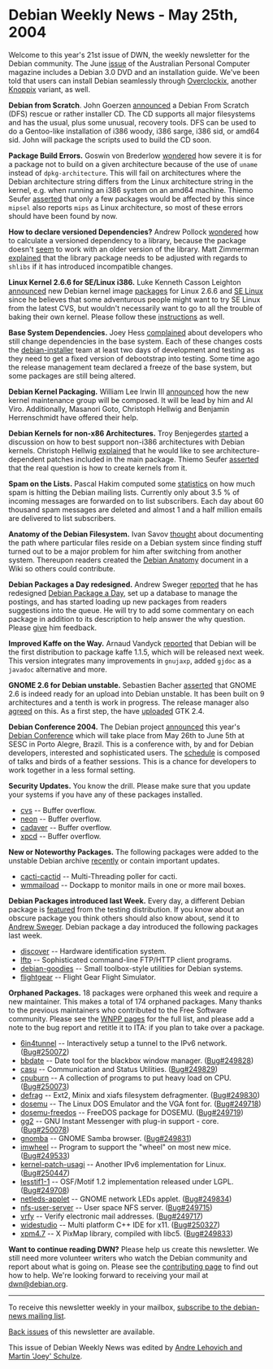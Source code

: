 
Debian Weekly News - May 25th, 2004
===================================


Welcome to this year's 21st issue of DWN, the weekly newsletter for the
Debian community. The June [issue](http://www.apcmag.com/apc/v3.nsf/dir/latest) of the Australian
Personal Computer magazine includes a Debian 3.0 DVD and an installation guide.
We've been told that users can install Debian seamlessly through [Overclockix](http://overclockix.octeams.com/), another [Knoppix](http://www.knopper.net/knoppix/) variant, as well.


**Debian from Scratch**. John Goerzen [announced](https://lists.debian.org/debian-devel/2004/05/msg01431.html)
a Debian From Scratch (DFS) rescue or rather installer CD.
The CD supports all major filesystems and has the usual,
plus some unusual, recovery tools. DFS can be used to do a
Gentoo-like installation of i386 woody, i386 sarge, i386
sid, or amd64 sid. John will package the scripts used to
build the CD soon.


**Package Build Errors.** Goswin von Brederlow [wondered](https://lists.debian.org/debian-devel/2004/05/msg01241.html)
how severe it is for a package not to build on a given architecture because of
the use of `uname` instead of `dpkg-architecture`. This
will fail on architectures where the Debian architecture string differs from
the Linux architecture string in the kernel, e.g. when
running an i386 system on an amd64 machine. Thiemo Seufer [asserted](https://lists.debian.org/debian-devel/2004/05/msg01244.html)
that only a few packages would be affected by this since `mipsel`
also reports `mips` as Linux architecture, so most of these errors
should have been found by now.


**How to declare versioned Dependencies?** Andrew Pollock [wondered](https://lists.debian.org/debian-devel/2004/05/msg01250.html)
how to calculate a versioned dependency to a library, because the package
doesn't [seem](https://lists.debian.org/debian-devel/2004/05/msg01270.html) to work with an older version of the library. Matt Zimmerman [explained](https://lists.debian.org/debian-devel/2004/05/msg01337.html)
that the library package needs to be adjusted with regards to
`shlibs` if it has introduced incompatible changes.


**Linux Kernel 2.6.6 for SE/Linux i386.** Luke Kenneth Casson
Leighton [announced](https://lists.debian.org/debian-devel/2004/05/msg01310.html) new Debian kernel image [packages](http://hands.com/~lkcl/selinux/) for Linux 2.6.6 and [SE Linux](http://sf.net/projects/selinux) since he believes that
some adventurous people might want to try SE Linux from the latest CVS, but
wouldn't necessarily want to go to all the trouble of baking their own
kernel. Please follow these [instructions](http://selinux.lemuria.org/) as well.


**Base System Dependencies.** Joey Hess [complained](https://lists.debian.org/debian-devel/2004/05/msg01384.html)
about developers who still change dependencies in the base system. Each of
these changes costs the [debian-installer](https://www.debian.org/devel/debian-installer/) team at least two days of development and testing as they
need to get a fixed version of debootstrap into testing. Some time ago the
release management team declared a freeze of the base system, but some
packages are still being altered.


**Debian Kernel Packaging.** William Lee Irwin III [announced](https://lists.debian.org/debian-devel/2004/05/msg01441.html)
how the new kernel maintenance group will be composed. It will be lead by
him and Al Viro. Additionally, Masanori Goto, Christoph Hellwig and
Benjamin Herrenschmidt have offered their help.


**Debian Kernels for non-x86 Architectures.** Troy Benjegerdes
[started](https://lists.debian.org/debian-kernel/2004/05/msg00037.html) a discussion on how to best support non-i386 architectures with
Debian kernels. Christoph Hellwig [explained](https://lists.debian.org/debian-kernel/2004/05/msg00038.html)
that he would like to see architecture-dependent patches included in the main
package. Thiemo Seufer [asserted](https://lists.debian.org/debian-kernel/2004/05/msg00043.html) that the real question is how to create kernels from it.


**Spam on the Lists.** Pascal Hakim
computed some [statistics](http://www.redellipse.net/stuff/Debian/spam-counts.story)
on how much spam is hitting the Debian mailing lists. Currently
only about 3.5 % of incoming messages are forwarded on to
list subscribers. Each day about 60 thousand spam messages are deleted
and almost 1 and a half million emails are delivered to list
subscribers.


**Anatomy of the Debian Filesystem.** Ivan Savov [thought](http://www.debianhelp.org/modules.php?op=modload&name=phpBB_14&file=index&action=viewtopic&topic=5045) about documenting the path where particular files reside on a
Debian system since finding stuff turned out to be a major problem for him
after switching from another system. Thereupon readers created the [Debian
Anatomy](http://www.debianhelp.org/modules.php?op=modload&name=phpWiki&file=index&pagename=DebianAnatomy) document in a Wiki so others could contribute.


**Debian Packages a Day redesigned.** Andrew Sweger [reported](http://www.livejournal.com/users/debaday/15674.html) that
he has redesigned [Debian
Package a Day](http://www.livejournal.com/users/debaday/), set up a database to manage the postings, and has started
loading up new packages from readers suggestions into the queue. He will try
to add some commentary on each package in addition to its description to help
answer the why question. Please [give](http://www.livejournal.com/userinfo.bml?user=debaday) him
feedback.


**Improved Kaffe on the Way.** Arnaud Vandyck [reported](http://www.livejournal.com/users/avdyk/3956.html) that
Debian will be the first distribution to package kaffe 1.1.5, which will be
released next week. This version integrates many improvements in
`gnujaxp`, added `gjdoc` as a `javadoc`
alternative and more.


**GNOME 2.6 for Debian unstable.** Sebastien Bacher [asserted](https://lists.debian.org/debian-gtk-gnome/2004/05/msg00197.html) that GNOME 2.6 is indeed ready for an upload into Debian
unstable. It has been built on 9 architectures and a tenth is work in
progress. The release manager also [agreed](https://lists.debian.org/debian-gtk-gnome/2004/05/msg00204.html) on this. As a first step, the have [uploaded](http://www.advogato.org/person/seb128/diary.html?start=13)
GTK 2.4.


**Debian Conference 2004.** The Debian project [announced](https://www.debian.org/News/2004/20040524) this year's [Debian Conference](https://www.debian.org/events/2004/0526-debconf) which will take
place from May 26th to June 5th at SESC in Porto Alegre, Brazil. This is a
conference with, by and for Debian developers, interested and sophisticated
users. The [schedule](https://www.debconf.org/debconf4/schedule) is
composed of talks and birds of a feather sessions. This is a chance for
developers to work together in a less formal setting.


**Security Updates.** You know the drill. Please make sure
that you update your systems if you have any of these packages installed.


* [cvs](https://www.debian.org/security/2004/dsa-505) --
 Buffer overflow.
* [neon](https://www.debian.org/security/2004/dsa-506) --
 Buffer overflow.
* [cadaver](https://www.debian.org/security/2004/dsa-507) --
 Buffer overflow.
* [xpcd](https://www.debian.org/security/2004/dsa-508) --
 Buffer overflow.


**New or Noteworthy Packages.** The following packages were
added to the unstable Debian archive [recently](https://packages.debian.org/unstable/newpkg_main) or contain
important updates.


* [cacti-cactid](https://packages.debian.org/unstable/web/cacti-cactid)
 -- Multi-Threading poller for cacti.
* [wmmaiload](https://packages.debian.org/unstable/x11/wmmaiload)
 -- Dockapp to monitor mails in one or more mail boxes.


**Debian Packages introduced last Week.** Every day, a
different Debian package is [featured](http://www.livejournal.com/users/debaday/) from the testing
distribution. If you know about an obscure package you think others should
also know about, send it to [Andrew Sweger](http://www.livejournal.com/userinfo.bml?user=debaday).
Debian package a day introduced the following packages last week.


* [discover](http://www.livejournal.com/users/debaday/15211.html)
 -- Hardware identification system.
* [lftp](http://www.livejournal.com/users/debaday/15364.html)
 -- Sophisticated command-line FTP/HTTP client programs.
* [debian-goodies](http://www.livejournal.com/users/debaday/16114.html)
 -- Small toolbox-style utilities for Debian systems.
* [flightgear](http://www.livejournal.com/users/debaday/16183.html)
 -- Flight Gear Flight Simulator.


**Orphaned Packages.** 18 packages were orphaned this week and
require a new maintainer. This makes a total of 174 orphaned packages. Many
thanks to the previous maintainers who contributed to the Free Software
community. Please see the [WNPP pages](https://www.debian.org/devel/wnpp/) for
the full list, and please add a note to the bug report and retitle it to ITA:
if you plan to take over a package.


* [6in4tunnel](https://packages.debian.org/unstable/net/6in4tunnel)
 -- Interactively setup a tunnel to the IPv6 network.
 ([Bug#250072](https://bugs.debian.org/250072))
* [bbdate](https://packages.debian.org/unstable/x11/bbdate)
 -- Date tool for the blackbox window manager.
 ([Bug#249828](https://bugs.debian.org/249828))
* [casu](https://packages.debian.org/unstable/utils/casu)
 -- Communication and Status Utilities.
 ([Bug#249829](https://bugs.debian.org/249829))
* [cpuburn](https://packages.debian.org/unstable/misc/cpuburn)
 -- A collection of programs to put heavy load on CPU.
 ([Bug#250073](https://bugs.debian.org/250073))
* [defrag](https://packages.debian.org/unstable/admin/defrag)
 -- Ext2, Minix and xiafs filesystem defragmenter.
 ([Bug#249830](https://bugs.debian.org/249830))
* [dosemu](https://packages.debian.org/unstable/otherosfs/dosemu)
 -- The Linux DOS Emulator and the VGA font for.
 ([Bug#249718](https://bugs.debian.org/249718))
* [dosemu-freedos](https://packages.debian.org/unstable/otherosfs/dosemu-freedos)
 -- FreeDOS package for DOSEMU.
 ([Bug#249719](https://bugs.debian.org/249719))
* [gg2](https://packages.debian.org/unstable/net/gg2)
 -- GNU Instant Messenger with plug-in support - core.
 ([Bug#250078](https://bugs.debian.org/250078))
* [gnomba](https://packages.debian.org/unstable/gnome/gnomba)
 -- GNOME Samba browser.
 ([Bug#249831](https://bugs.debian.org/249831))
* [imwheel](https://packages.debian.org/unstable/utils/imwheel)
 -- Program to support the "wheel" on most new mice.
 ([Bug#249533](https://bugs.debian.org/249533))
* [kernel-patch-usagi](https://packages.debian.org/unstable/devel/kernel-patch-usagi)
 -- Another IPv6 implementation for Linux.
 ([Bug#250447](https://bugs.debian.org/250447))
* [lesstif1-1](https://packages.debian.org/unstable/libs/lesstif1)
 -- OSF/Motif 1.2 implementation released under LGPL.
 ([Bug#249708](https://bugs.debian.org/249708))
* [netleds-applet](https://packages.debian.org/stable/net/netleds-applet)
 -- GNOME network LEDs applet.
 ([Bug#249834](https://bugs.debian.org/249834))
* [nfs-user-server](https://packages.debian.org/unstable/net/nfs-user-server)
 -- User space NFS server.
 ([Bug#249715](https://bugs.debian.org/249715))
* [vrfy](https://packages.debian.org/unstable/mail/vrfy)
 -- Verify electronic mail addresses.
 ([Bug#249717](https://bugs.debian.org/249717))
* [widestudio](https://packages.debian.org/unstable/devel/widestudio)
 -- Multi platform C++ IDE for x11.
 ([Bug#250327](https://bugs.debian.org/250327))
* [xpm4.7](https://packages.debian.org/stable/oldlibs/xpm4.7)
 -- X PixMap library, compiled with libc5.
 ([Bug#249833](https://bugs.debian.org/249833))


**Want to continue reading DWN?** Please help us create this
newsletter. We still need more volunteer writers who watch the Debian
community and report about what is going on. Please see the [contributing page](https://www.debian.org/News/weekly/contributing) to find out how
to help. We're looking forward to receiving your mail at [dwn@debian.org](mailto:dwn@debian.org).




---



 To receive this newsletter weekly in your mailbox, [subscribe to the debian-news mailing list](https://lists.debian.org/debian-news/).



[Back issues](https://www.debian.org/News/weekly/) of this newsletter are available.



This issue of Debian Weekly News was edited by [Andre Lehovich and Martin 'Joey' Schulze](mailto:dwn@debian.org).




